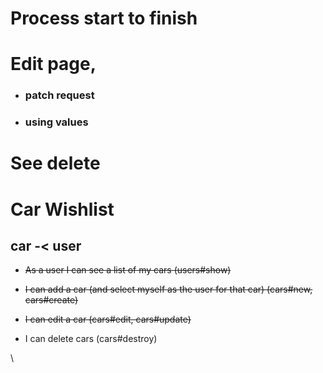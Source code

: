 

# Process start to finish

# Edit page, 

* ### patch request

* ### using values



# See delete



# Car Wishlist

## car -< user

* ~~As a user  I can see a list of my cars (users#show)~~

* ~~I can add a car (and select myself as the user for that car) (cars#new, cars#create)~~

* ~~I can edit a car (cars#edit, cars#update)~~

* I can delete cars (cars#destroy)


\



